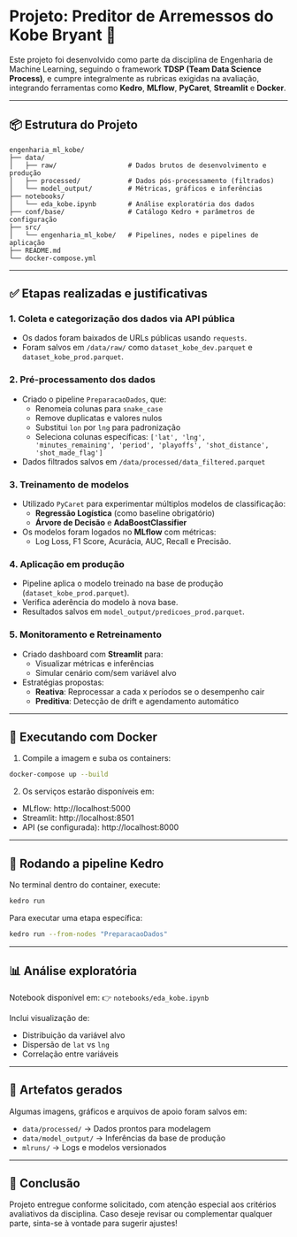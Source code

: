 
# Projeto: Preditor de Arremessos do Kobe Bryant 🏀

Este projeto foi desenvolvido como parte da disciplina de Engenharia de Machine Learning, seguindo o framework **TDSP (Team Data Science Process)**, e cumpre integralmente as rubricas exigidas na avaliação, integrando ferramentas como **Kedro**, **MLflow**, **PyCaret**, **Streamlit** e **Docker**.

---

## 📦 Estrutura do Projeto

```
engenharia_ml_kobe/
├── data/
│   ├── raw/                  # Dados brutos de desenvolvimento e produção
│   ├── processed/            # Dados pós-processamento (filtrados)
│   └── model_output/         # Métricas, gráficos e inferências
├── notebooks/
│   └── eda_kobe.ipynb        # Análise exploratória dos dados
├── conf/base/                # Catálogo Kedro + parâmetros de configuração
├── src/
│   └── engenharia_ml_kobe/   # Pipelines, nodes e pipelines de aplicação
├── README.md
└── docker-compose.yml
```

---

## ✅ Etapas realizadas e justificativas

### 1. Coleta e categorização dos dados via API pública

- Os dados foram baixados de URLs públicas usando `requests`.
- Foram salvos em `/data/raw/` como `dataset_kobe_dev.parquet` e `dataset_kobe_prod.parquet`.

### 2. Pré-processamento dos dados

- Criado o pipeline `PreparacaoDados`, que:
  - Renomeia colunas para `snake_case`
  - Remove duplicatas e valores nulos
  - Substitui `lon` por `lng` para padronização
  - Seleciona colunas específicas:
    `['lat', 'lng', 'minutes_remaining', 'period', 'playoffs', 'shot_distance', 'shot_made_flag']`
- Dados filtrados salvos em `/data/processed/data_filtered.parquet`

### 3. Treinamento de modelos

- Utilizado `PyCaret` para experimentar múltiplos modelos de classificação:
  - **Regressão Logística** (como baseline obrigatório)
  - **Árvore de Decisão** e **AdaBoostClassifier**
- Os modelos foram logados no **MLflow** com métricas:
  - Log Loss, F1 Score, Acurácia, AUC, Recall e Precisão.

### 4. Aplicação em produção

- Pipeline aplica o modelo treinado na base de produção (`dataset_kobe_prod.parquet`).
- Verifica aderência do modelo à nova base.
- Resultados salvos em `model_output/predicoes_prod.parquet`.

### 5. Monitoramento e Retreinamento

- Criado dashboard com **Streamlit** para:
  - Visualizar métricas e inferências
  - Simular cenário com/sem variável alvo
- Estratégias propostas:
  - **Reativa**: Reprocessar a cada x períodos se o desempenho cair
  - **Preditiva**: Detecção de drift e agendamento automático

---

## 🐳 Executando com Docker

1. Compile a imagem e suba os containers:
```bash
docker-compose up --build
```

2. Os serviços estarão disponíveis em:
- MLflow: http://localhost:5000
- Streamlit: http://localhost:8501
- API (se configurada): http://localhost:8000

---

## 📑 Rodando a pipeline Kedro

No terminal dentro do container, execute:
```bash
kedro run
```

Para executar uma etapa específica:
```bash
kedro run --from-nodes "PreparacaoDados"
```

---

## 📊 Análise exploratória

Notebook disponível em:
👉 `notebooks/eda_kobe.ipynb`

Inclui visualização de:
- Distribuição da variável alvo
- Dispersão de `lat` vs `lng`
- Correlação entre variáveis

---

## 📂 Artefatos gerados

Algumas imagens, gráficos e arquivos de apoio foram salvos em:

- `data/processed/` → Dados prontos para modelagem
- `data/model_output/` → Inferências da base de produção
- `mlruns/` → Logs e modelos versionados

---

## 🔗 Conclusão

Projeto entregue conforme solicitado, com atenção especial aos critérios avaliativos da disciplina. Caso deseje revisar ou complementar qualquer parte, sinta-se à vontade para sugerir ajustes!

